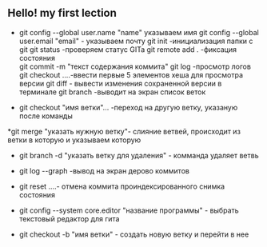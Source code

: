 ## Hello! my first lection 
* git config --global user.name "name" указываем имя
git config --global user.email "email" - указываем почту
git init -инициализация папки с git
git status -проверяем статус GITa
git remote add .  -фиксация состояния   
git commit -m "текст содержания коммита"
git log -просмотр логов
git checkout ....-ввести первые 5 элементов хеша для просмотра версии
git diff - вывести изменения сохраненной версии в терминале
git branch -выводит на экран список веток

* git checkout "имя ветки"... -переход на другую ветку, указаную после команды

*git merge "указать нужную ветку"- слияние ветвей, происходит из ветки в которую и указываем которую

* git branch -d "указать ветку для удаления" - комманда удаляет ветвь

* git log --graph -вывод на экран дерово коммитов

* git reset ....- отмена коммита проиндексированного снимка состояния

* git config --system core.editor "название программы" - выбрать текстовый редактор для гита

* git checkout -b "имя ветки" - создать новую ветку и перейти в нее